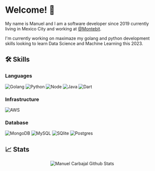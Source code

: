 # Welcome! 👋

My name is Manuel and I am a software developer since 2019 currently living in Mexico City and working at [@Montebit](https://montebit.com/).

I'm currently working on maximaze my golang and python development skills looking to learn Data Science and Machine Learning this 2023.

## 🛠️ Skills

### Languages

![Golang](https://img.shields.io/badge/Golang-29BEB0?style=for-the-badge&logo=go&logoColor=white)
![Python](https://img.shields.io/badge/Python-092E20?style=for-the-badge&logo=python&logoColor=white)
![Node](https://img.shields.io/badge/Node.js-339933?style=for-the-badge&logo=nodedotjs&logoColor=white)
![Java](https://img.shields.io/badge/Java-007396?style=for-the-badge&logo=openjdk&logoColor=white)
![Dart](https://img.shields.io/badge/Dart-4285F4?style=for-the-badge&logo=dart&logoColor=white)

### Infrastructure

![AWS](https://img.shields.io/badge/AWS-FF9900?style=for-the-badge&logo=amazonaws&logoColor=000000)

### Database

![MongoDB](https://img.shields.io/badge/MongoDB-47A248?style=for-the-badge&logo=mongodb&logoColor=white)
![MySQL](https://img.shields.io/badge/MySQL-00758f?style=for-the-badge&logo=mysql&logoColor=white)
![SQlite](https://img.shields.io/badge/SQLite-07405E?style=for-the-badge&logo=sqlite&logoColor=white)
![Postgres](https://img.shields.io/badge/POSTGRESQL-666666?style=for-the-badge&logo=postgresql&logoColor=008bb9)


## 📈 Stats

<div align="center">
<img src="https://github-readme-stats.vercel.app/api?username=manicar2093&show_icons=true&hide_border=true" alt="Manuel Carbajal Github Stats">
</div>

